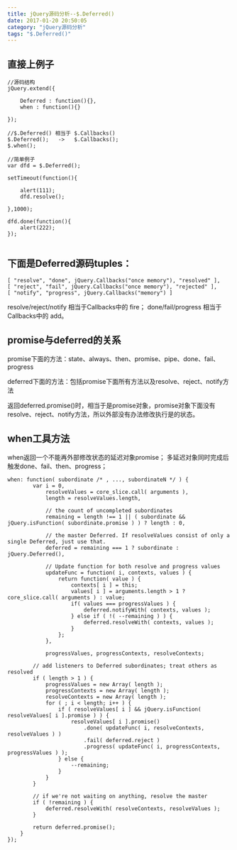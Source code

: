 ```yaml
---
title: jQuery源码分析--$.Deferred()
date: 2017-01-20 20:50:05
category: "jQuery源码分析"
tags: "$.Deferred()"
---
```

## 直接上例子

```
//源码结构
jQuery.extend({
	
	Deferred : function(){},
	when : function(){}
	
});

//$.Deferred() 相当于 $.Callbacks()
$.Deferred();   ->   $.Callbacks();
$.when();

//简单例子
var dfd = $.Deferred();

setTimeout(function(){
	
	alert(111);
	dfd.resolve();
	
},1000);

dfd.done(function(){
	alert(222);
});


```


## 下面是Deferred源码tuples：
```
[ "resolve", "done", jQuery.Callbacks("once memory"), "resolved" ],
[ "reject", "fail", jQuery.Callbacks("once memory"), "rejected" ],
[ "notify", "progress", jQuery.Callbacks("memory") ]
```

resolve/reject/notify 相当于Callbacks中的 fire；
done/fail/progress 相当于Callbacks中的 add。


## promise与deferred的关系

promise下面的方法：state、always、then、promise、pipe、done、fail、progress

deferred下面的方法：包括promise下面所有方法以及resolve、reject、notify方法

返回deferred.promise()时，相当于是promise对象，promise对象下面没有resolve、reject、notify方法，所以外部没有办法修改执行是的状态。


## when工具方法

when返回一个不能再外部修改状态的延迟对象promise；
多延迟对象同时完成后触发done、fail、then、progress；


```
when: function( subordinate /* , ..., subordinateN */ ) {
		var i = 0,
			resolveValues = core_slice.call( arguments ),
			length = resolveValues.length,

			// the count of uncompleted subordinates
			remaining = length !== 1 || ( subordinate && jQuery.isFunction( subordinate.promise ) ) ? length : 0,

			// the master Deferred. If resolveValues consist of only a single Deferred, just use that.
			deferred = remaining === 1 ? subordinate : jQuery.Deferred(),

			// Update function for both resolve and progress values
			updateFunc = function( i, contexts, values ) {
				return function( value ) {
					contexts[ i ] = this;
					values[ i ] = arguments.length > 1 ? core_slice.call( arguments ) : value;
					if( values === progressValues ) {
						deferred.notifyWith( contexts, values );
					} else if ( !( --remaining ) ) {
						deferred.resolveWith( contexts, values );
					}
				};
			},

			progressValues, progressContexts, resolveContexts;

		// add listeners to Deferred subordinates; treat others as resolved
		if ( length > 1 ) {
			progressValues = new Array( length );
			progressContexts = new Array( length );
			resolveContexts = new Array( length );
			for ( ; i < length; i++ ) {
				if ( resolveValues[ i ] && jQuery.isFunction( resolveValues[ i ].promise ) ) {
					resolveValues[ i ].promise()
						.done( updateFunc( i, resolveContexts, resolveValues ) )
						.fail( deferred.reject )
						.progress( updateFunc( i, progressContexts, progressValues ) );
				} else {
					--remaining;
				}
			}
		}

		// if we're not waiting on anything, resolve the master
		if ( !remaining ) {
			deferred.resolveWith( resolveContexts, resolveValues );
		}

		return deferred.promise();
	}
});
```

